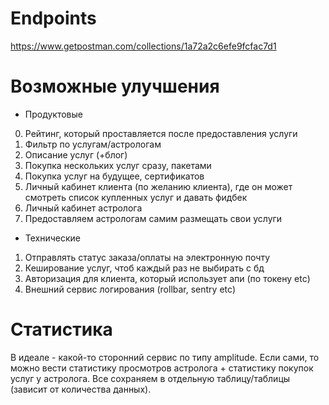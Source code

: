 # Endpoints
https://www.getpostman.com/collections/1a72a2c6efe9fcfac7d1

# Возможные улучшения
- Продуктовые
0. Рейтинг, который проставляется после предоставления услуги
1. Фильтр по услугам/астрологам
2. Описание услуг (+блог)
3. Покупка нескольких услуг сразу, пакетами
4. Покупка услуг на будущее, сертификатов
5. Личный кабинет клиента (по желанию клиента), где он может смотреть список купленных услуг и давать фидбек
6. Личный кабинет астролога
7. Предоставляем астрологам самим размещать свои услуги

- Технические
1. Отправлять статус заказа/оплаты на электронную почту
2. Кеширование услуг, чтоб каждый раз не выбирать с бд
3. Авторизация для клиента, который использует апи (по токену etc)
4. Внешний сервис логирования (rollbar, sentry etc)

# Статистика
В идеале - какой-то сторонний сервис по типу amplitude. 
Если сами, то можно вести статистику просмотров астролога + статистику покупок услуг у астролога. Все сохраняем в отдельную таблицу/таблицы (зависит от количества данных).
